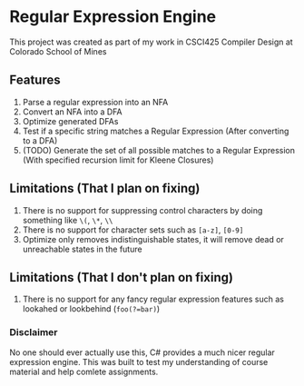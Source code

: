# Regular Expression Engine

This project was created as part of my work in CSCI425 Compiler Design at Colorado School of Mines

## Features
1. Parse a regular expression into an NFA
2. Convert an NFA into a DFA
3. Optimize generated DFAs
4. Test if a specific string matches a Regular Expression (After converting to a DFA)
5. (TODO) Generate the set of all possible matches to a Regular Expression (With specified recursion limit for Kleene Closures)

## Limitations (That I plan on fixing)
1. There is no support for suppressing control characters by doing something like `\(`, `\*`, `\\`
2. There is no support for character sets such as `[a-z]`, `[0-9]`
3. Optimize only removes indistinguishable states, it will remove dead or unreachable states in the future

## Limitations (That I don't plan on fixing)
1. There is no support for any fancy regular expression features such as lookahed or lookbehind (`foo(?=bar)`)

### Disclaimer
No one should ever actually use this, C# provides a much nicer regular expression engine. This was built to test my understanding of course material and help comlete assignments.
